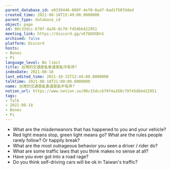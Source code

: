 ```yaml
---
parent_database_id: e9339446-880f-4ef0-8ad7-8ad1f507dded
created_time: 2021-08-10T15:49:00.0000000
parent_type: database_id
object: page
id: 80c33dcc-670f-4a26-8c70-f45dbb422951
meeting_link: https://discord.gg/vE7QUXGDnS
archived: false
platform: Discord
hosts:
- Bones
- Pi
language_level: No limit
title: 台灣的交通是亂象還是亂中有序?
indexDate: 2021-08-18
last_edited_time: 2021-10-15T12:44:00.0000000
talktime: 2021-08-18T21:00:00.0000000
name: 台灣的交通是亂象還是亂中有序?
notion_url: https://www.notion.so/80c33dcc670f4a268c70f45dbb422951
tags:
- Talk
- 2021-08-18
- Bones
- Pi
---
```


   - What are the misdemeanors that has happened to you and your vehicle?
   - Red light means stop, green light means go?
What are the rules people rarely follow? Or happily break?
   - What are the most outrageous behavior you seen a driver / rider do?
   - What are some traffic laws that you think makes no sense at all?
   - Have you ever got into a road rage?
   - Do you think self-driving cars will be ok in Taiwan's traffic?











